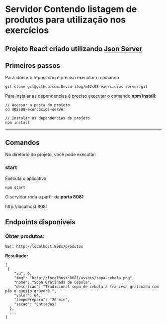 # Servidor Contendo listagem de produtos para utilização nos exercícios

## Projeto React criado utilizando [Json Server](https://github.com/typicode/json-server)

## Primeiros passos

Para clonar o repositório é preciso executar o comando

```
git clone git@github.com:Devin-ilog/m02s08-exercicios-server.git
```

Para instalar as dependencias é preciso executar o comando **npm install**:

```
// Acessar a pasta do projeto
cd m02s08-exercicios-server

// Instalar as dependencias do projeto
npm install
```

---

## Comandos

No diretório do projeto, você pode executar:

### **start**

Executa o aplicativo.

```
npm start
```

O servidor roda a partir da **porta 8081**

http://localhost:8081

## Endpoints disponiveis

### Obter produtos:

```
GET: http://localhost:8081/produtos
```

**Resultado:**

```
[
 {
    "id": 6,
    "img": "http://localhost:8081/assets/sopa-cebola.png",
    "nome": "Sopa Gratinada de Cebola",
    "descricao": "Tradicional sopa de cebola à francesa gratinada com pão e queijo gruyerè.",
    "valor": 64,
    "tempoPreparo": "20 min",
    "secao": "Entradas"
  },
  ...
]
```
